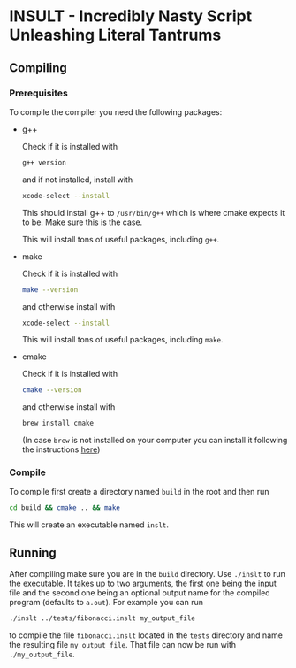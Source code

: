 # INSULT - Incredibly Nasty Script Unleashing Literal Tantrums

## Compiling
### Prerequisites
To compile the compiler you need the following packages:
* g++

    Check if it is installed with

    ```bash
    g++ version
    ```

    and if not installed, install with

    ```bash
    xcode-select --install
    ```

    This should install g++ to `/usr/bin/g++` which is where cmake expects it to be. Make sure this is the case.

    This will install tons of useful packages, including `g++`.

* make

    Check if it is installed with

    ```bash
    make --version
    ```

    and otherwise install with

    ```bash
    xcode-select --install
    ```

    This will install tons of useful packages, including `make`.

* cmake

    Check if it is installed with

    ```bash
    cmake --version
    ```

    and otherwise install with

    ```bash
    brew install cmake
    ```
    (In case `brew` is not installed on your computer you can install it following the instructions [here](https://brew.sh))

### Compile
To compile first create a directory named `build` in the root and then run

```bash
cd build && cmake .. && make
```

This will create an executable named `inslt`.

## Running

After compiling make sure you are in the `build` directory. Use `./inslt` to run the executable. It takes up to two arguments, the first one being the input file and the second one being an optional output name for the compiled program (defaults to `a.out`). For example you can run
```bash
./inslt ../tests/fibonacci.inslt my_output_file
```
to compile the file `fibonacci.inslt` located in the `tests` directory and name the resulting file `my_output_file`. That file can now be run with `./my_output_file`.

